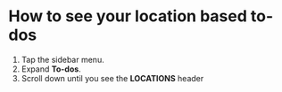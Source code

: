 ---
---

# How to see your location based to-dos

1. Tap the sidebar menu.
1. Expand **To-dos**.
1. Scroll down until you see the **LOCATIONS** header
